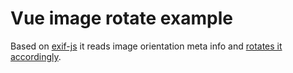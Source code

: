 # Vue image rotate example

Based on [exif-js](https://github.com/exif-js/exif-js) it reads image orientation meta info and [rotates it accordingly](https://github.com/HelloDeadline/vue-image-rotate-example/blob/master/example/components/rotateImage.js).

